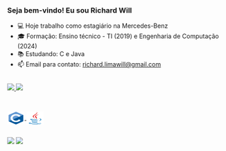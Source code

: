### Seja bem-vindo! Eu sou Richard Will

- 💻 Hoje trabalho como estagiário na Mercedes-Benz
- 🎓 Formação: Ensino técnico - TI (2019) e Engenharia de Computação (2024)
- 📚 Estudando: C e Java
- 📫 Email para contato: richard.limawill@gmail.com

##

<div>
  <a href="https://www.linkedin.com/in/richardwill/">
  <img height="150em" src="https://github-readme-stats.vercel.app/api?username=richardlimawill&show_icons=true&theme=dark&include_all_commits=true&count_private=true"/>
  <img height="150em" src="https://github-readme-stats.vercel.app/api/top-langs/?username=richardlimawill&layout=compact&langs_count=7&theme=dark"/>
</div>
  
  ##
  
<div style="display: inline_block"><br>
  <img align="center" alt="Rafa-Js" height="30" width="40" src="https://github.com/devicons/devicon/blob/master/icons/c/c-original.svg">
  <img align="center" alt="Rafa-Csharp" height="30" width="40" src="https://github.com/devicons/devicon/blob/master/icons/java/java-original.svg">
</div>

  ##
  
<div>
  <a href = "mailto:richard.limawill@gmail.com"><img src="https://img.shields.io/badge/-Gmail-%23333?style=for-the-badge&logo=gmail&logoColor=white" target="_blank"></a>
  <a href="https://www.linkedin.com/in/richardwill/" target="_blank"><img src="https://img.shields.io/badge/-LinkedIn-%230077B5?style=for-the-badge&logo=linkedin&logoColor=white" target="_blank"></a> 
</div>
  
